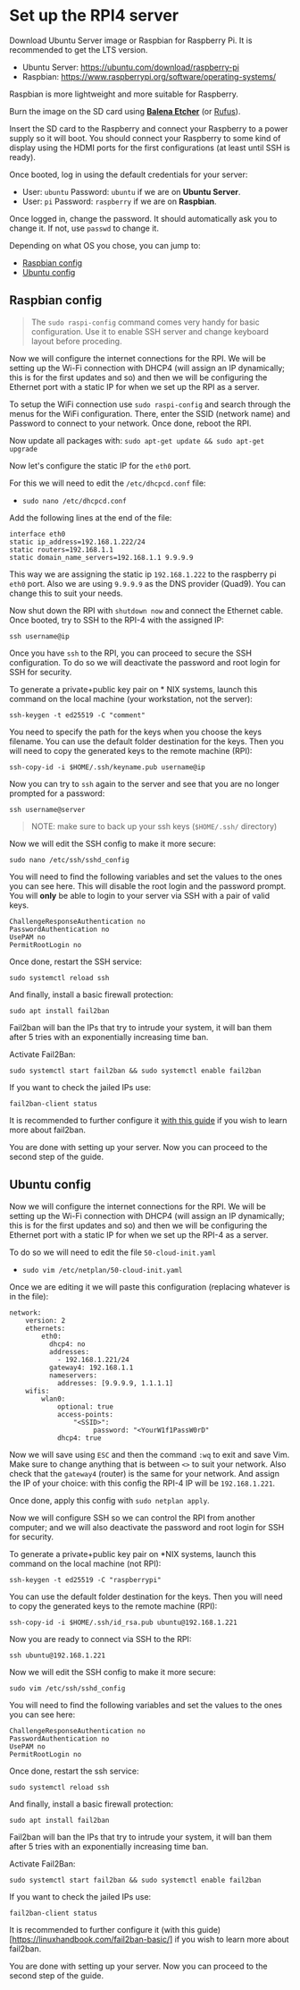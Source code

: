 # Set up the RPI4 server

Download Ubuntu Server image or Raspbian for Raspberry Pi. It is recommended to get the LTS version.

- Ubuntu Server: https://ubuntu.com/download/raspberry-pi
- Raspbian: https://www.raspberrypi.org/software/operating-systems/

Raspbian is more lightweight and more suitable for Raspberry.

Burn the image on the SD card using [**Balena Etcher**](https://www.balena.io/etcher/) (or [Rufus](https://rufus.ie/en_US/)).

Insert the SD card to the Raspberry and connect your Raspberry to a power supply so it will boot. You should connect your Raspberry to some kind of display using the HDMI ports for the first configurations (at least until SSH is ready).

Once booted, log in using the default credentials for your server:

- User: `ubuntu` Password: `ubuntu` if we are on **Ubuntu Server**.
- User: `pi` Password: `raspberry` if we are on **Raspbian**.

Once logged in, change the password. It should automatically ask you to change it. If not, use `passwd` to change it.

Depending on what OS you chose, you can jump to:
- [Raspbian config](https://github.com/pluja/Selfhosted-Google-Photos-Alternative/blob/main/01-Setting-Up-The-Server.md#raspbian-config)
- [Ubuntu config](https://github.com/pluja/Selfhosted-Google-Photos-Alternative/blob/main/01-Setting-Up-The-Server.md#ubuntu-config)

## Raspbian config

> The `sudo raspi-config` command comes very handy for basic configuration. Use it to enable SSH server and change keyboard layout before proceding.

Now we will configure the internet connections for the RPI. We will be setting up the Wi-Fi connection with DHCP4 (will assign an IP dynamically; this is for the first updates and so) and then we will be configuring the Ethernet port with a static IP for when we set up the RPI as a server.

To setup the WiFi connection use `sudo raspi-config` and search through the menus for the WiFi configuration. There, enter the SSID (network name) and Password to connect to your network. Once done, reboot the RPI.

Now update all packages with:
`sudo apt-get update && sudo apt-get upgrade`

Now let's configure the static IP for the `eth0` port.

For this we will need to edit the `/etc/dhcpcd.conf` file:
- `sudo nano /etc/dhcpcd.conf`

Add the following lines at the end of the file:

```
interface eth0
static ip_address=192.168.1.222/24    
static routers=192.168.1.1
static domain_name_servers=192.168.1.1 9.9.9.9
```

This way we are assigning the static ip `192.168.1.222` to the raspberry pi `eth0` port. Also we are using `9.9.9.9` as the DNS provider (Quad9). You can change this to suit your needs.

Now shut down the RPI with `shutdown now` and connect the Ethernet cable. Once booted, try to SSH to the RPI-4 with the assigned IP:

`ssh username@ip`

Once you have `ssh` to the RPI, you can proceed to secure the SSH configuration. To do so we will deactivate the password and root login for SSH for security.

To generate a private+public key pair on * NIX systems, launch this command on the local machine (your workstation, not the server):

`ssh-keygen -t ed25519 -C "comment" `

You need to specify the path for the keys when you choose the keys filename. You can use the default folder destination for the keys. Then you will need to copy the generated keys to the remote machine (RPI):

`ssh-copy-id -i $HOME/.ssh/keyname.pub username@ip`

Now you can try to `ssh` again to the server and see that you are no longer prompted for a password:

`ssh username@server`

> NOTE: make sure to back up your ssh keys (`$HOME/.ssh/` directory)

Now we will edit the SSH config to make it more secure:

`sudo nano /etc/ssh/sshd_config`

You will need to find the following variables and set the values to the ones you can see here. This will disable the root login and the password prompt. You will **only** be able to login to your server via SSH with a pair of valid keys.

```
ChallengeResponseAuthentication no
PasswordAuthentication no
UsePAM no
PermitRootLogin no
```

Once done, restart the SSH service:

`sudo systemctl reload ssh`

And finally, install a basic firewall protection:

`sudo apt install fail2ban`

Fail2ban will ban the IPs that try to intrude your system, it will ban them after 5 tries with an exponentially increasing time ban.

Activate Fail2Ban:

`sudo systemctl start fail2ban && sudo systemctl enable fail2ban`

If you want to check the jailed IPs use:

`fail2ban-client status`

It is recommended to further configure it [with this guide](https://linuxhandbook.com/fail2ban-basic/) if you wish to learn more about fail2ban.

You are done with setting up your server. Now you can proceed to the second step of the guide.

## Ubuntu config

Now we will configure the internet connections for the RPI. We will be setting up the Wi-Fi connection with DHCP4 (will assign an IP dynamically; this is for the first updates and so) and then we will be configuring the Ethernet port with a static IP for when we set up the RPI-4 as a server.

To do so we will need to edit the file `50-cloud-init.yaml`

- `sudo vim /etc/netplan/50-cloud-init.yaml`

Once we are editing it we will paste this configuration (replacing whatever is in the file):

```
network:
    version: 2
    ethernets:
        eth0:
          dhcp4: no
          addresses:
            - 192.168.1.221/24
          gateway4: 192.168.1.1
          nameservers:
            addresses: [9.9.9.9, 1.1.1.1]
    wifis:
        wlan0:
            optional: true
            access-points:
                "<SSID>":
                     password: "<YourW1f1PassW0rD"
            dhcp4: true
```

Now we will save using `ESC` and then the command `:wq` to exit and save Vim. Make sure to change anything that is between `<>` to suit your network. Also check that the `gateway4` (router) is the same for your network. And assign the IP of your choice: with this config the RPI-4 IP will be `192.168.1.221`.

Once done, apply this config with `sudo netplan apply`.

Now we will configure SSH so we can control the RPI from another computer; and we will also deactivate the password and root login for SSH for security.

To generate a private+public key pair on *NIX systems, launch this command on the local machine (not RPI):

`ssh-keygen -t ed25519 -C "raspberrypi" `

You can use the default folder destination for the keys. Then you will need to copy the generated keys to the remote machine (RPI):

`ssh-copy-id -i $HOME/.ssh/id_rsa.pub ubuntu@192.168.1.221`

Now you are ready to connect via SSH to the RPI:

`ssh ubuntu@192.168.1.221`

Now we will edit the SSH config to make it more secure:

`sudo vim /etc/ssh/sshd_config`

You will need to find the following variables and set the values to the ones you can see here:

```
ChallengeResponseAuthentication no
PasswordAuthentication no
UsePAM no
PermitRootLogin no
```

Once done, restart the ssh service:

`sudo systemctl reload ssh`

And finally, install a basic firewall protection:

`sudo apt install fail2ban`

Fail2ban will ban the IPs that try to intrude your system, it will ban them after 5 tries with an exponentially increasing time ban.

Activate Fail2Ban:

`sudo systemctl start fail2ban && sudo systemctl enable fail2ban`

If you want to check the jailed IPs use:

`fail2ban-client status`

It is recommended to further configure it (with this guide)[https://linuxhandbook.com/fail2ban-basic/] if you wish to learn more about fail2ban.

You are done with setting up your server. Now you can proceed to the second step of the guide.
